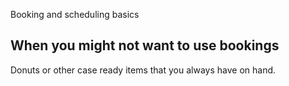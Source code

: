 Booking and scheduling basics

## When you might not want to use bookings

Donuts or other case ready items that you always have on hand.